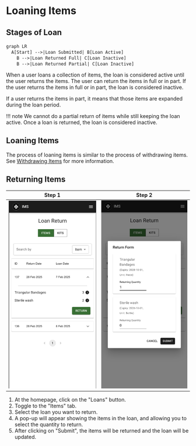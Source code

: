 # Loaning Items

## Stages of Loan

``` mermaid
graph LR
  A[Start] -->|Loan Submitted| B[Loan Active]
    B -->|Loan Returned Full| C[Loan Inactive]
    B -->|Loan Returned Partial| C[Loan Inactive]
```

When a user loans a collection of items, the loan is considered active until the user returns the items. The user can return the items in full or in part. If the user returns the items in full or in part, the loan is considered inactive.

If a user returns the items in part, it means that those items are expanded during the loan period.

!!! note
    We cannot do a partial return of items while still keeping the loan active. Once a loan is returned, the loan is considered inactive.

## Loaning Items

The process of loaning items is similar to the process of withdrawing items. See [Withdrawing Items](../items/withdrawing-depositing-items.md#withdrawing-items) for more information.

## Returning Items

| Step 1 | Step 2 |
|---|---|
| ![loan-return-1](../../assets/loan-return-1.png) | ![loan-return-2](../../assets/loan-return-2.png) |

1. At the homepage, click on the "Loans" button.
2. Toggle to the "Items" tab.
3. Select the loan you want to return.
4. A pop-up will appear showing the items in the loan, and allowing you to select the quantity to return.
5. After clicking on "Submit", the items will be returned and the loan will be updated.